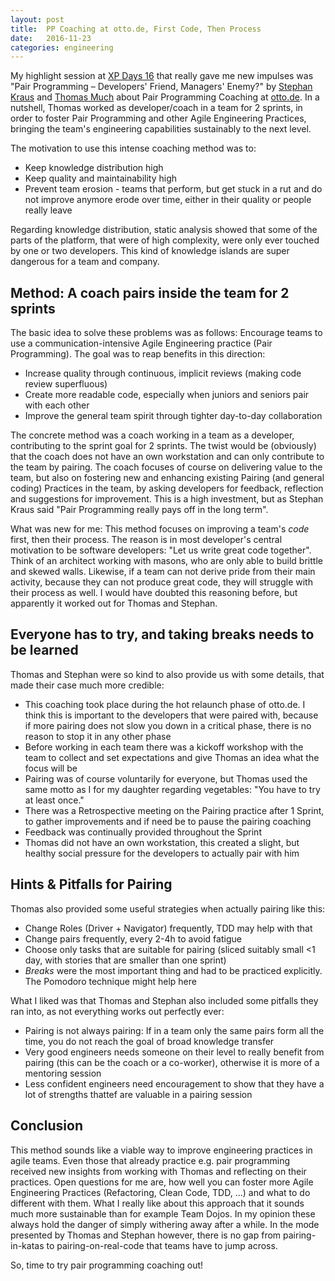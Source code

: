 ```yaml
---
layout: post
title:  PP Coaching at otto.de, First Code, Then Process
date:   2016-11-23
categories: engineering
---
```


My highlight session at [XP Days 16](http://www.xpdays.de/2016/) that really gave me new impulses was "Pair Programming – Developers' Friend, Managers' Enemy?" by [Stephan Kraus](https://www.otto.de/unternehmen/jobs/interviews/interview-Stephan-Kraus.php) and [Thomas Much](http://www.muchsoft.com/) about Pair Programming Coaching at [otto.de](https://www.otto.de). In a nutshell, Thomas worked as developer/coach in a team for 2 sprints, in order to foster Pair Programming and other Agile Engineering Practices, bringing the team's engineering capabilities sustainably to the next level.

The motivation to use this intense coaching method was to:

  * Keep knowledge distribution high
  * Keep quality and maintainability high
  * Prevent team erosion - teams that perform, but get stuck in a rut and do not improve anymore erode over time, either in their quality or people really leave

Regarding knowledge distribution, static analysis showed that some of the parts of the platform, that were of high complexity, were only ever touched by one or two developers. This kind of knowledge islands are super dangerous for a team and company.

## Method: A coach pairs inside the team for 2 sprints

The basic idea to solve these problems was as follows: Encourage teams to use a communication-intensive Agile Engineering practice (Pair Programming). The goal was to reap benefits in this direction:

  * Increase quality through continuous, implicit reviews (making code review superfluous)
  * Create more readable code, especially when juniors and seniors pair with each other
  * Improve the general team spirit through tighter day-to-day collaboration

The concrete method was a coach working in a team as a developer, contributing to the sprint goal for 2 sprints. The twist would be (obviously) that the coach does not have an own workstation and can only contribute to the team by pairing. The coach focuses of course on delivering value to the team, but also on fostering new and enhancing existing Pairing (and general coding) Practices in the team, by asking developers for feedback, reflection and suggestions for improvement. This is a high investment, but as Stephan Kraus said "Pair Programming really pays off in the long term".

What was new for me: This method focuses on improving a team's *code* first, then their process. The reason is in most developer's central motivation to be software developers: "Let us write great code together". Think of an architect working with masons, who are only able to build brittle and skewed walls. Likewise, if a team can not derive pride from their main activity, because they can not produce great code, they will struggle with their process as well. I would have doubted this reasoning before, but apparently it worked out for Thomas and Stephan.

## Everyone has to try, and taking breaks needs to be learned

Thomas and Stephan were so kind to also provide us with some details, that made their case much more credible:

  * This coaching took place during the hot relaunch phase of otto.de. I think this is important to the developers that were paired with, because if more pairing does not slow you down in a critical phase, there is no reason to stop it in any other phase
  * Before working in each team there was a kickoff workshop with the team to collect and set expectations and give Thomas an idea what the focus will be
  * Pairing was of course voluntarily for everyone, but Thomas used the same motto as I for my daughter regarding vegetables: "You have to try at least once."
  * There was a Retrospective meeting on the Pairing practice after 1 Sprint, to gather improvements and if need be to pause the pairing coaching
  * Feedback was continually provided throughout the Sprint
  * Thomas did not have an own workstation, this created a slight, but healthy social pressure for the developers to actually pair with him

## Hints & Pitfalls for Pairing

Thomas also provided some useful strategies when actually pairing like this:

  * Change Roles (Driver + Navigator) frequently, TDD may help with that
  * Change pairs frequently, every 2-4h to avoid fatigue
  * Choose only tasks that are suitable for pairing (sliced suitably small <1 day, with stories that are smaller than one sprint)
  * *Breaks* were the most important thing and had to be practiced explicitly. The Pomodoro technique might help here

What I liked was that Thomas and Stephan also included some pitfalls they ran into, as not everything works out perfectly ever:

  * Pairing is not always pairing: If in a team only the same pairs form all the time, you do not reach the goal of broad knowledge transfer
  * Very good engineers needs someone on their level to really benefit from pairing (this can be the coach or a co-worker), otherwise it is more of a mentoring session
  * Less confident engineers need encouragement to show that they have a lot of strengths thattef are valuable in a pairing session

## Conclusion 

This method sounds like a viable way to improve engineering practices in agile teams. Even those that already practice e.g. pair programming received new insights from working with Thomas and reflecting on their practices. 
Open questions for me are, how well you can foster more Agile Engineering Practices (Refactoring, Clean Code, TDD, ...) and what to do different with them. 
What I really like about this approach that it sounds much more sustainable than for example Team Dojos. In my opinion these always hold the danger of simply withering away after a while. In the mode presented by Thomas and Stephan however, there is no gap from pairing-in-katas to pairing-on-real-code that teams have to jump across.

So, time to try pair programming coaching out!